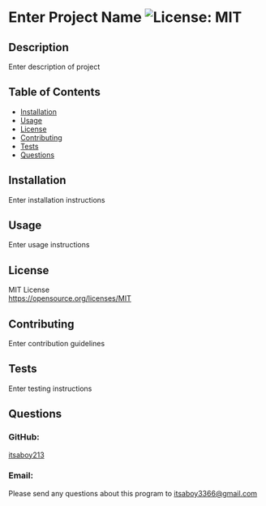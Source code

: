 # Enter Project Name ![License: MIT](https://img.shields.io/badge/License-MIT-yellow.svg)  
  ## Description    
  Enter description of project  
  ## Table of Contents  
  * [Installation](#installation)  
  * [Usage](#usage)  
  * [License](#license)  
  * [Contributing](#contributing)  
  * [Tests](#tests)  
  * [Questions](#questions)  
  ## Installation  
  Enter installation instructions  
  ## Usage  
  Enter usage instructions  
  ## License    
  MIT License    
  https://opensource.org/licenses/MIT
     
  ## Contributing  
  Enter contribution guidelines  
  ## Tests  
  Enter testing instructions  
  ## Questions  
  ### GitHub:  
  [itsaboy213](https://github.com/itsaboy213)  
  ### Email:  
  Please send any questions about this program to [itsaboy3366@gmail.com](mailto:itsaboy3366@gmail.com)